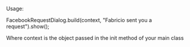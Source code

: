 Usage:

FacebookRequestDialog.build(context, "Fabricio sent you a request").show();

Where context is the object passed in the init method of your main class

